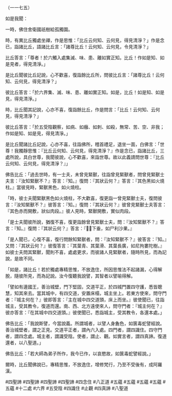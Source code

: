 （一一七五）

如是我聞：

一時，佛住舍衛國祇樹給孤獨園。

時，有異比丘獨處坐禪，作是思惟：「比丘云何知、云何見，得見清淨？」作是念已，詣諸比丘，語諸比丘言：「諸尊比丘！云何知、云何見，令見清淨？」

比丘答言：「尊者！於六觸入處集滅、味、患、離如實正知。比丘！作如是知、如是見者，得見清淨。」

是比丘聞彼比丘記說，心不歡喜，復詣餘比丘所，問彼比丘言：「諸尊比丘！云何知、云何見，得見清淨？」

彼比丘答言：「於六界集、滅、味、患、離如實正知。如是，比丘！如是知、如是見，得見清淨。」

時，比丘聞其記說，心亦不喜，復詣餘比丘，作是問言：「比丘！云何知、云何見，得見清淨？」

彼比丘答言：「於五受陰觀察，如病、如癰、如刺、如殺，無常、苦、空、非我；作如是知、如是見，得見清淨。」

是比丘聞諸比丘記說，心亦不喜，往詣佛所，稽首禮足，退坐一面，白佛言：「世尊！我獨靜思惟：『比丘云何知、云何見，得見清淨？』作是念已，詣諸比丘，三處所說，具白世尊，我聞彼說，心不歡喜，來詣世尊。故以此義請問世尊：『比丘云何知、云何見，得見清淨？』」

佛告比丘：「過去世時，有一士夫，未曾見緊獸，往詣曾見緊獸者，問曾見緊獸士夫言：『汝知緊獸不？』答言：『知。』復問：『其狀云何？』答言：『其色黑如火燒柱。』當彼見時，緊獸黑色，如火燒柱。

「時，彼士夫聞緊獸黑色如火燒柱，不大歡喜，復更詣一曾見緊獸士夫，復問彼言：『汝知緊獸不？』彼答言：『知。』復問：『其狀云何？』彼曾見緊獸士夫答言：『其色赤而開敷，狀似肉段。』彼人見時，緊獸開敷，實似肉段。

「是士夫聞彼所說，猶復不喜，復更詣餘曾見緊獸士夫，問：『汝知緊獸不？』答言：『知。』復問：『其狀云何？』答言：『𣯶𣯶下垂，如尸利沙果。』

「是人聞已，心復不喜，復行問餘知緊獸者，問：『汝知緊獸不？』彼答言：『知。』又問：『其狀云何？』彼復答言：『其葉青、其葉滑、其葉長廣，如尼拘婁陀樹。』如彼士夫問其緊獸，聞則不喜，處處更求，而彼諸人見緊獸者，隨時所見，而為記說，是故不同。

「如是，諸比丘！若於獨處專精思惟，不放逸住，所因思惟法不起諸漏，心得解脫，隨彼所見，而為記說。汝今復聽我說譬，其智者以譬喻得解。

「譬如有邊國王，善治城壁，門下堅固，交道平正，於四城門置四守護，悉皆聰慧，知其來去。當其城中，有四交道，安置床榻，城主坐上。若東方使來，問守門者：『城主何在？』彼即答言：『主在城中四交道頭，床上而坐。』彼使聞已，往詣城主，受其教令，復道而還。南、西、北方遠使來人，問守門者：『城主何在？』彼亦答言：『在其城中四交道頭。』彼使聞已，悉詣城主，受其教令，各還本處。」

佛告比丘：「我說斯譬，今當說義。所謂城者，以譬人身麁色，如篋毒蛇譬經說。善治城壁者，謂之正見。交道平正者，謂內六入處。四門者，謂四識住。四守門者，謂四念處。城主者，謂識受陰。使者，謂止、觀。如實言者，謂四真諦。復道還者，以八聖道。」

佛告比丘：「若大師為弟子所作，我今已作，以哀愍故，如篋毒蛇譬經說。」

爾時，比丘聞佛說已，專精思惟，不放逸住，增修梵行，乃至不受後有，成阿羅漢。



#四聖諦
#四聖諦
#四聖諦
#四聖諦
#四念住
#八正道
#五蘊
#五蘊
#五蘊
#五蘊
#五蘊
#十二處
#六界
#五受陰
#四識住
#止觀
#四真諦
#八聖道
